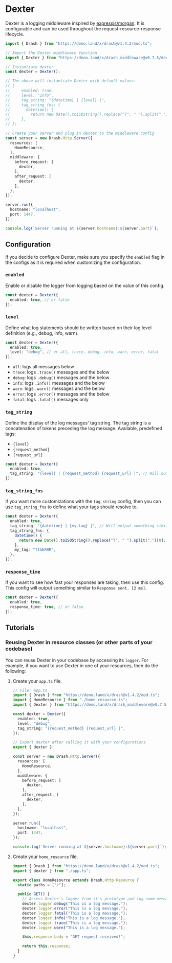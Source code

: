 # Dexter

Dexter is a logging middleware inspired by
[expressjs/morgan](https://github.com/expressjs/morgan). It is configurable and
can be used throughout the request-resource-response lifecycle.

```typescript
import { Drash } from "https://deno.land/x/drash@v1.4.2/mod.ts";

// Import the Dexter middleware function
import { Dexter } from "https://deno.land/x/drash_middleware@v0.7.5/dexter/mod.ts";

// Instantiate dexter
const dexter = Dexter();

// The above will instantiate Dexter with default values:
// {
//     enabled: true,
//     level: "info",
//     tag_string: "{datetime} | {level} |",
//     tag_string_fns: {
//       datetime() {
//         return new Date().toISOString().replace("T", " ").split(".")[0];
//     },
// };

// Create your server and plug in dexter to the middleware config
const server = new Drash.Http.Server({
  resources: [
    HomeResource,
  ],
  middleware: {
    before_request: [
      dexter,
    ],
    after_request: [
      dexter,
    ],
  },
});

server.run({
  hostname: "localhost",
  port: 1447,
});

console.log(`Server running at ${server.hostname}:${server.port}`);
```

## Configuration

If you decide to configure Dexter, make sure you specify the `enabled` flag in
the configs as it is required when customizing the configuration.

### `enabled`

Enable or disable the logger from logging based on the value of this config.

```typescript
const dexter = Dexter({
  enabled: true, // or false
});
```

### `level`

Define what log statements should be written based on their log level definition
(e.g., debug, info, warn).

```typescript
const dexter = Dexter({
  enabled: true,
  level: "debug", // or all, trace, debug, info, warn, error, fatal
});
```

- `all`: logs all messages below
- `trace`: logs `.trace()` messages and the below
- `debug`: logs `.debug()` messages and the below
- `info`: logs `.info()` messages and the below
- `warn`: logs `.warn()` messages and the below
- `error`: logs `.error()` messages and the below
- `fatal`: logs `.fatal()` messages only

### `tag_string`

Define the display of the log messages' tag string. The tag string is a
concatenation of tokens preceding the log message. Available, predefined tags:

- `{level}`
- `{request_method}`
- `{request_url}`

```typescript
const dexter = Dexter({
  enabled: true,
  tag_string: "{level} | {request_method} {request_url} |", // Will output something similar to "INFO | GET /home | The log message."
});
```

### `tag_string_fns`

If you want more customizations with the `tag_string` config, then you can use
`tag_string_fns` to define what your tags should resolve to.

```typescript
const dexter = Dexter({
  enabled: true,
  tag_string: "{datetime} | {my_tag} |", // Will output something similar to "2020-07-12 10:32:14 | TIGERRR | The log message."
  tag_string_fns: {
    datetime() {
      return new Date().toISOString().replace("T", " ").split(".")[0];
    },
    my_tag: "TIGERRR",
  },
});
```

### `response_time`

If you want to see how fast your responses are taking, then use this config.
This config will output something similar to `Response sent. [2 ms]`.

```typescript
const dexter = Dexter({
  enabled: true,
  response_time: true, // or false
});
```

## Tutorials

### Reusing Dexter in resource classes (or other parts of your codebase)

You can reuse Dexter in your codebase by accessing its `logger`. For example, if
you want to use Dexter in one of your resources, then do the following:

1. Create your `app.ts` file.

   ```typescript
   // File: app.ts
   import { Drash } from "https://deno.land/x/drash@v1.4.2/mod.ts";
   import { HomeResource } from "./home_resource.ts";
   import { Dexter } from "https://deno.land/x/drash_middleware@v0.7.5/dexter.ts";

   const dexter = Dexter({
     enabled: true,
     level: "debug",
     tag_string: "{request_method} {request_url} |",
   });

   // Export dexter after calling it with your configurations
   export { dexter };

   const server = new Drash.Http.Server({
     resources: [
       HomeResource,
     ],
     middleware: {
       before_request: [
         dexter,
       ],
       after_request: [
         dexter,
       ],
     },
   });

   server.run({
     hostname: "localhost",
     port: 1447,
   });

   console.log(`Server running at ${server.hostname}:${server.port}`);
   ```

2. Create your `home_resource` file.

   ```typescript
   import { Drash } from "https://deno.land/x/drash@v1.4.2/mod.ts";
   import { dexter } from "./app.ts";

   export class HomeResource extends Drash.Http.Resource {
     static paths = ["/"];

     public GET() {
       // Access Dexter's logger from it's prototype and log some messages
       dexter.logger.debug("This is a log message.");
       dexter.logger.error("This is a log message.");
       dexter.logger.fatal("This is a log message.");
       dexter.logger.info("This is a log message.");
       dexter.logger.trace("This is a log message.");
       dexter.logger.warn("This is a log message.");

       this.response.body = "GET request received!";

       return this.response;
     }
   }
   ```
